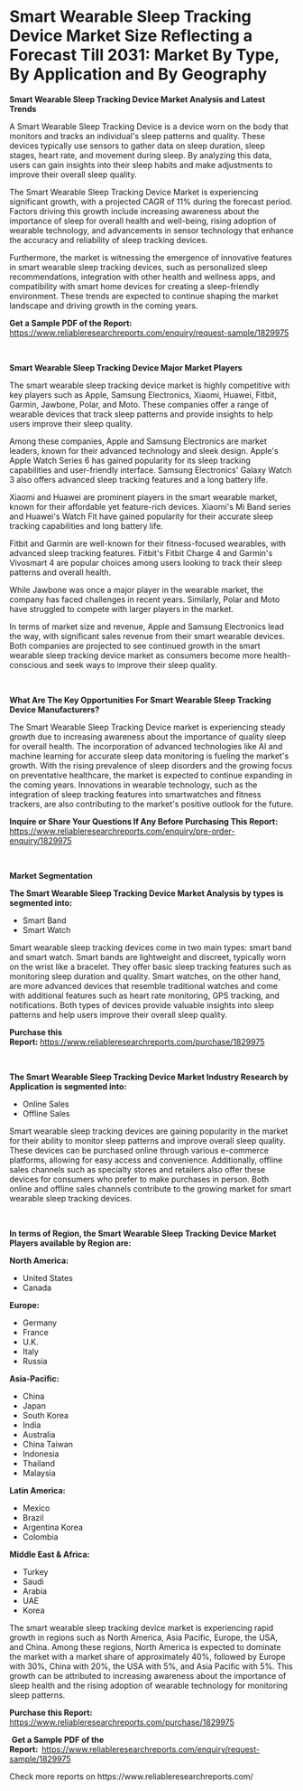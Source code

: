 <p><h1>Smart Wearable Sleep Tracking Device Market Size Reflecting a Forecast Till 2031: Market By Type, By Application and By Geography</h1></p><p><strong>Smart Wearable Sleep Tracking Device Market Analysis and Latest Trends</strong></p>
<p><p>A Smart Wearable Sleep Tracking Device is a device worn on the body that monitors and tracks an individual's sleep patterns and quality. These devices typically use sensors to gather data on sleep duration, sleep stages, heart rate, and movement during sleep. By analyzing this data, users can gain insights into their sleep habits and make adjustments to improve their overall sleep quality.</p><p>The Smart Wearable Sleep Tracking Device Market is experiencing significant growth, with a projected CAGR of 11% during the forecast period. Factors driving this growth include increasing awareness about the importance of sleep for overall health and well-being, rising adoption of wearable technology, and advancements in sensor technology that enhance the accuracy and reliability of sleep tracking devices.</p><p>Furthermore, the market is witnessing the emergence of innovative features in smart wearable sleep tracking devices, such as personalized sleep recommendations, integration with other health and wellness apps, and compatibility with smart home devices for creating a sleep-friendly environment. These trends are expected to continue shaping the market landscape and driving growth in the coming years.</p></p>
<p><strong>Get a Sample PDF of the Report:&nbsp;</strong> <a href="https://www.reliableresearchreports.com/enquiry/request-sample/1829975">https://www.reliableresearchreports.com/enquiry/request-sample/1829975</a></p>
<p>&nbsp;</p>
<p><strong>Smart Wearable Sleep Tracking Device Major Market Players</strong></p>
<p><p>The smart wearable sleep tracking device market is highly competitive with key players such as Apple, Samsung Electronics, Xiaomi, Huawei, Fitbit, Garmin, Jawbone, Polar, and Moto. These companies offer a range of wearable devices that track sleep patterns and provide insights to help users improve their sleep quality.</p><p>Among these companies, Apple and Samsung Electronics are market leaders, known for their advanced technology and sleek design. Apple's Apple Watch Series 6 has gained popularity for its sleep tracking capabilities and user-friendly interface. Samsung Electronics' Galaxy Watch 3 also offers advanced sleep tracking features and a long battery life.</p><p>Xiaomi and Huawei are prominent players in the smart wearable market, known for their affordable yet feature-rich devices. Xiaomi's Mi Band series and Huawei's Watch Fit have gained popularity for their accurate sleep tracking capabilities and long battery life.</p><p>Fitbit and Garmin are well-known for their fitness-focused wearables, with advanced sleep tracking features. Fitbit's Fitbit Charge 4 and Garmin's Vivosmart 4 are popular choices among users looking to track their sleep patterns and overall health.</p><p>While Jawbone was once a major player in the wearable market, the company has faced challenges in recent years. Similarly, Polar and Moto have struggled to compete with larger players in the market.</p><p>In terms of market size and revenue, Apple and Samsung Electronics lead the way, with significant sales revenue from their smart wearable devices. Both companies are projected to see continued growth in the smart wearable sleep tracking device market as consumers become more health-conscious and seek ways to improve their sleep quality.</p></p>
<p>&nbsp;</p>
<p><strong>What Are The Key Opportunities For Smart Wearable Sleep Tracking Device Manufacturers?</strong></p>
<p><p>The Smart Wearable Sleep Tracking Device market is experiencing steady growth due to increasing awareness about the importance of quality sleep for overall health. The incorporation of advanced technologies like AI and machine learning for accurate sleep data monitoring is fueling the market's growth. With the rising prevalence of sleep disorders and the growing focus on preventative healthcare, the market is expected to continue expanding in the coming years. Innovations in wearable technology, such as the integration of sleep tracking features into smartwatches and fitness trackers, are also contributing to the market's positive outlook for the future.</p></p>
<p><strong>Inquire or Share Your Questions If Any Before Purchasing This Report:</strong> <a href="https://www.reliableresearchreports.com/enquiry/pre-order-enquiry/1829975">https://www.reliableresearchreports.com/enquiry/pre-order-enquiry/1829975</a></p>
<p>&nbsp;</p>
<p><strong>Market Segmentation</strong></p>
<p><strong>The Smart Wearable Sleep Tracking Device Market Analysis by types is segmented into:</strong></p>
<p><ul><li>Smart Band</li><li>Smart Watch</li></ul></p>
<p><p>Smart wearable sleep tracking devices come in two main types: smart band and smart watch. Smart bands are lightweight and discreet, typically worn on the wrist like a bracelet. They offer basic sleep tracking features such as monitoring sleep duration and quality. Smart watches, on the other hand, are more advanced devices that resemble traditional watches and come with additional features such as heart rate monitoring, GPS tracking, and notifications. Both types of devices provide valuable insights into sleep patterns and help users improve their overall sleep quality.</p></p>
<p><strong>Purchase this Report:&nbsp;</strong><a href="https://www.reliableresearchreports.com/purchase/1829975">https://www.reliableresearchreports.com/purchase/1829975</a></p>
<p>&nbsp;</p>
<p><strong>The Smart Wearable Sleep Tracking Device Market Industry Research by Application is segmented into:</strong></p>
<p><ul><li>Online Sales</li><li>Offline Sales</li></ul></p>
<p><p>Smart wearable sleep tracking devices are gaining popularity in the market for their ability to monitor sleep patterns and improve overall sleep quality. These devices can be purchased online through various e-commerce platforms, allowing for easy access and convenience. Additionally, offline sales channels such as specialty stores and retailers also offer these devices for consumers who prefer to make purchases in person. Both online and offline sales channels contribute to the growing market for smart wearable sleep tracking devices.</p></p>
<p>&nbsp;</p>
<p><strong>In terms of Region, the Smart Wearable Sleep Tracking Device Market Players available by Region are:</strong></p>
<p>
    <p> <strong> North America: </strong>
        <ul>
            <li>United States</li>
            <li>Canada</li>
        </ul>
        </p> 
    <p> <strong> Europe: </strong>
        <ul>
            <li>Germany</li>
            <li>France</li>
            <li>U.K.</li>
            <li>Italy</li>
            <li>Russia</li>
        </ul>
        </p> 
    <p> <strong> Asia-Pacific: </strong>
        <ul>
            <li>China</li>
            <li>Japan</li>
            <li>South Korea</li>
            <li>India</li>
            <li>Australia</li>
            <li>China Taiwan</li>
            <li>Indonesia</li>
            <li>Thailand</li>
            <li>Malaysia</li>
        </ul>
        </p> 
    <p> <strong> Latin America: </strong>
        <ul>
            <li>Mexico</li>
            <li>Brazil</li>
            <li>Argentina Korea</li>
            <li>Colombia</li>
        </ul>
        </p> 
    <p> <strong> Middle East & Africa: </strong>
        <ul>
            <li>Turkey</li>
            <li>Saudi</li>
            <li>Arabia</li>
            <li>UAE</li>
            <li>Korea</li>
        </ul>
    </p>
    </p>
<p><p>The smart wearable sleep tracking device market is experiencing rapid growth in regions such as North America, Asia Pacific, Europe, the USA, and China. Among these regions, North America is expected to dominate the market with a market share of approximately 40%, followed by Europe with 30%, China with 20%, the USA with 5%, and Asia Pacific with 5%. This growth can be attributed to increasing awareness about the importance of sleep health and the rising adoption of wearable technology for monitoring sleep patterns.</p></p>
<p><strong>Purchase this Report: </strong><a href="https://www.reliableresearchreports.com/purchase/1829975">https://www.reliableresearchreports.com/purchase/1829975</a></p>
<p>&nbsp;<strong>Get a Sample PDF of the Report:&nbsp;&nbsp;</strong><a href="https://www.reliableresearchreports.com/enquiry/request-sample/1829975">https://www.reliableresearchreports.com/enquiry/request-sample/1829975</a></p>
<p><strong></strong></p>
<p>Check more reports on https://www.reliableresearchreports.com/</p>